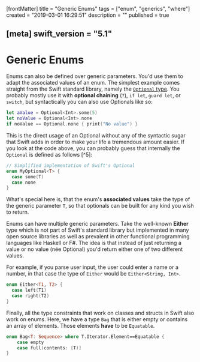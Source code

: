 [frontMatter]
title = "Generic Enums"
tags = ["enum", "generics", "where"]
created = "2019-03-01 16:29:51"
description = ""
published = true

[meta]
swift_version = "5.1"
---

# Generic Enums

Enums can also be defined over generic parameters. You\'d use them to
adapt the associated values of an enum. The simplest example comes
straight from the Swift standard library, namely the [`Optional` type](apv::optional).
You probably mostly use it with **optional chaining** (`?`), `if let`,
`guard let`, or `switch`, but syntactically you can also use Optionals
like so:

``` Swift
let aValue = Optional<Int>.some(5)
let noValue = Optional<Int>.none
if noValue == Optional.none { print("No value") }
```

This is the direct usage of an Optional without any of the syntactic
sugar that Swift adds in order to make your life a tremendous amount
easier. If you look at the code above, you can probably guess that
internally the `Optional` is defined as follows [^5]:

``` Swift
// Simplified implementation of Swift's Optional
enum MyOptional<T> {
  case some(T)
  case none
}
```

What\'s special here is, that the enum\'s **associated values** take the
type of the generic parameter `T`, so that optionals can be built for
any kind you wish to return.

Enums can have multiple generic parameters. Take the well-known
**Either** type which is not part of Swift\'s standard library but
implemented in many open source libraries as well as prevalent in other
functional programming languages like Haskell or F\#. The idea is that
instead of just returning a value or no value (née Optional) you\'d
return either one of two different values. 

For example, if you parse user input, the user could enter a name or a number,
in that case the type of `Either` would be `Either<String, Int>`.

``` Swift
enum Either<T1, T2> {
  case left(T1)
  case right(T2)
}
```

Finally, all the type constraints that work on classes and structs in
Swift also work on enums. Here, we have a type `Bag` that is either empty
or contains an array of elements. Those elements **have** to be `Equatable`.

``` Swift
enum Bag<T: Sequence> where T.Iterator.Element==Equatable {
    case empty
    case full(contents: [T)]
}
```

